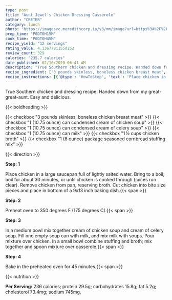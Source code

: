 ```yaml
---
type: post
title: "Aunt Jewel's Chicken Dressing Casserole"
author: "CRETER"
category: lunch
photo: "https://imagesvc.meredithcorp.io/v3/mm/image?url=https%3A%2F%2Fimages.media-allrecipes.com%2Fuserphotos%2F1117965.jpg"
prep_time: "P0DT0H15M"
cook_time: "P0DT0H45M"
recipe_yield: "12 servings"
rating_value: 4.13677811550152
review_count: 329
calories: "235.7 calories"
date_published: 02/16/2020 06:41 AM
description: "True Southern chicken and dressing recipe. Handed down from my great-great-aunt. Easy and delicious."
recipe_ingredient: ['3 pounds skinless, boneless chicken breast meat', '1 (10.75 ounce) can  condensed cream of chicken soup', '1 (10.75 ounce) can  condensed cream of celery soup', '1 (10.75 ounce) can  milk', '1\u2009½ cups chicken broth', '1 (6 ounce) package seasoned cornbread stuffing mix']
recipe_instructions: [{'@type': 'HowToStep', 'text': 'Place chicken in a large saucepan full of lightly salted water. Bring to a boil; boil for about 30 minutes, or until chicken is cooked through (juices run clear). Remove chicken from pan, reserving broth. Cut chicken into bite size pieces and place in bottom of a 9x13 inch baking dish.\n'}, {'@type': 'HowToStep', 'text': 'Preheat oven to 350 degrees F (175 degrees C).\n'}, {'@type': 'HowToStep', 'text': 'In a medium bowl mix together cream of chicken soup and cream of celery soup. Fill one empty soup can with milk, and mix milk with soups. Pour mixture over chicken. In a small bowl combine stuffing and broth; mix together and spoon mixture over casserole.\n'}, {'@type': 'HowToStep', 'text': 'Bake in the preheated oven for 45 minutes.\n'}]
---
```


True Southern chicken and dressing recipe. Handed down from my great-great-aunt. Easy and delicious. 

{{< boldheading >}}

{{< checkbox "3 pounds skinless, boneless chicken breast meat" >}}
{{< checkbox "1 (10.75 ounce) can  condensed cream of chicken soup" >}}
{{< checkbox "1 (10.75 ounce) can  condensed cream of celery soup" >}}
{{< checkbox "1 (10.75 ounce) can  milk" >}}
{{< checkbox "1 ½ cups chicken broth" >}}
{{< checkbox "1 (6 ounce) package seasoned cornbread stuffing mix" >}}


{{< direction >}}

**Step: 1**

Place chicken in a large saucepan full of lightly salted water. Bring to a boil; boil for about 30 minutes, or until chicken is cooked through (juices run clear). Remove chicken from pan, reserving broth. Cut chicken into bite size pieces and place in bottom of a 9x13 inch baking dish.{{< span >}}

**Step: 2**

Preheat oven to 350 degrees F (175 degrees C).{{< span >}}

**Step: 3**

In a medium bowl mix together cream of chicken soup and cream of celery soup. Fill one empty soup can with milk, and mix milk with soups. Pour mixture over chicken. In a small bowl combine stuffing and broth; mix together and spoon mixture over casserole.{{< span >}}

**Step: 4**

Bake in the preheated oven for 45 minutes.{{< span >}}

{{< nutrition >}}

**Per Serving:** 236 calories; protein 29.5g; carbohydrates 15.8g; fat 5.2g; cholesterol 73.4mg; sodium 745mg.